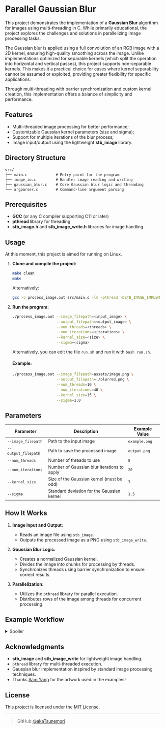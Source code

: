 # Parallel Gaussian Blur

This project demonstrates the implementation of a **Gaussian Blur** algorithm 
for images using multi-threading in C. While primarily educational, the project 
explores the challenges and solutions in parallelizing image processing tasks.

The Gaussian blur is applied using a full convolution of an RGB image with a 2D 
kernel, ensuring high-quality smoothing across the image. Unlike implementations
optimized for separable kernels (which split the operation into horizontal and 
vertical passes), this project supports non-separable kernels. This makes it a 
practical choice for cases where kernel separability cannot be assumed or 
exploited, providing greater flexibility for specific applications.

Through multi-threading with barrier synchronization and custom kernel creation,
this implementation offers a balance of simplicity and performance.

## Features

- Multi-threaded image processing for better performance;
- Customizable Gaussian kernel parameters (size and sigma);
- Support for multiple iterations of the blur process;
- Image input/output using the lightweight **stb_image** library.

## Directory Structure

```
src/
├── main.c             # Entry point for the program
├── image_io.c         # Handles image reading and writing
├── gaussian_blur.c    # Core Gaussian blur logic and threading
└── argparser.c        # Command-line argument parsing
```

## Prerequisites

- **GCC** (or any C compiler supporting C11 or later)
- **pthread** library for threading
- **stb_image.h** and **stb_image_write.h** libraries for image handling

## Usage

At this moment, this project is aimed for running on Linux.

1. **Clone and compile the project:**

   ```bash
   make clean
   make
   ```
   Alternatively:
   ```bash
   gcc -o process_image.out src/main.c -lm -pthread -DSTB_IMAGE_IMPLEMENTATION -DSTB_IMAGE_WRITE_IMPLEMENTATION
   ```

3. **Run the program:**
   ```bash
   ./process_image.out --image_filepath=<input_image> \
                       --output_filepath=<output_image> \
                       --num_threads=<threads> \
                       --num_iterations=<iterations> \
                       --kernel_size=<size> \
                       --sigma=<sigma>
   ```

    Alternatively, you can edit the file `run.sh` and run it with `bash run.sh`.

   #### Example:
   ```bash
   ./process_image.out --image_filepath=assets/image.png \
                       --output_filepath=./blurred.png \
                       --num_threads=10 \
                       --num_iterations=40 \
                       --kernel_size=15 \
                       --sigma=1.0
   ```

## Parameters

| Parameter          | Description                                   | Example Value       |
|---------------------|-----------------------------------------------|---------------------|
| `--image_filepath`  | Path to the input image                      | `example.png`       |
| `--output_filepath` | Path to save the processed image             | `output.png`        |
| `--num_threads`     | Number of threads to use                     | `8`                 |
| `--num_iterations`  | Number of Gaussian blur iterations to apply  | `20`                 |
| `--kernel_size`     | Size of the Gaussian kernel (must be odd)    | `7`                 |
| `--sigma`           | Standard deviation for the Gaussian kernel   | `1.5`               |

## How It Works

1. **Image Input and Output:** 
   - Reads an image file using `stb_image`.
   - Outputs the processed image as a PNG using `stb_image_write`.

2. **Gaussian Blur Logic:**
   - Creates a normalized Gaussian kernel.
   - Divides the image into chunks for processing by threads.
   - Synchronizes threads using barrier synchronization to ensure correct results.

3. **Parallelization:**
   - Utilizes the `pthread` library for parallel execution.
   - Distributes rows of the image among threads for concurrent processing.

## Example Workflow

<details>
    <summary>Spoiler</summary>
<br>

1. Input Image:  
   ![Input Image](assets/image.png)

2. Output Image (after applying Gaussian blur):  
   ![Output Image](assets/blurred.png)

</details>

## Acknowledgments

- **stb_image** and **stb_image_write** for lightweight image handling.
- `pthread` library for multi-threaded execution.
- Gaussian blur implementation inspired by standard image processing techniques.
- Thanks [Sam Yang](https://x.com/samdoesarts) for the artwork used in the examples!

## License

This project is licensed under the [MIT License](LICENSE).

---

> GitHub [@akaTsunemori](https://github.com/akaTsunemori)
